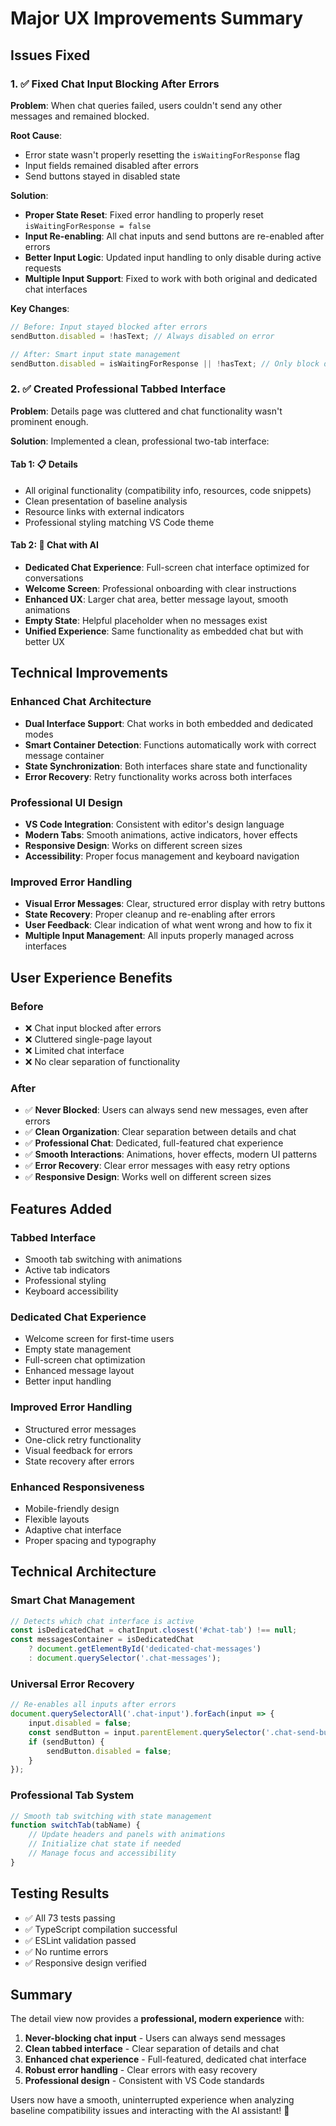 # Major UX Improvements Summary

## Issues Fixed

### 1. ✅ **Fixed Chat Input Blocking After Errors**

**Problem**: When chat queries failed, users couldn't send any other messages and remained blocked.

**Root Cause**: 
- Error state wasn't properly resetting the `isWaitingForResponse` flag
- Input fields remained disabled after errors
- Send buttons stayed in disabled state

**Solution**:
- **Proper State Reset**: Fixed error handling to properly reset `isWaitingForResponse = false`
- **Input Re-enabling**: All chat inputs and send buttons are re-enabled after errors
- **Better Input Logic**: Updated input handling to only disable during active requests
- **Multiple Input Support**: Fixed to work with both original and dedicated chat interfaces

**Key Changes**:
```typescript
// Before: Input stayed blocked after errors
sendButton.disabled = !hasText; // Always disabled on error

// After: Smart input state management
sendButton.disabled = isWaitingForResponse || !hasText; // Only block during requests
```

### 2. ✅ **Created Professional Tabbed Interface**

**Problem**: Details page was cluttered and chat functionality wasn't prominent enough.

**Solution**: Implemented a clean, professional two-tab interface:

#### **Tab 1: 📋 Details**
- All original functionality (compatibility info, resources, code snippets)
- Clean presentation of baseline analysis
- Resource links with external indicators
- Professional styling matching VS Code theme

#### **Tab 2: 💬 Chat with AI**
- **Dedicated Chat Experience**: Full-screen chat interface optimized for conversations
- **Welcome Screen**: Professional onboarding with clear instructions
- **Enhanced UX**: Larger chat area, better message layout, smooth animations
- **Empty State**: Helpful placeholder when no messages exist
- **Unified Experience**: Same functionality as embedded chat but with better UX

## Technical Improvements

### Enhanced Chat Architecture
- **Dual Interface Support**: Chat works in both embedded and dedicated modes
- **Smart Container Detection**: Functions automatically work with correct message container
- **State Synchronization**: Both interfaces share state and functionality
- **Error Recovery**: Retry functionality works across both interfaces

### Professional UI Design
- **VS Code Integration**: Consistent with editor's design language
- **Modern Tabs**: Smooth animations, active indicators, hover effects
- **Responsive Design**: Works on different screen sizes
- **Accessibility**: Proper focus management and keyboard navigation

### Improved Error Handling
- **Visual Error Messages**: Clear, structured error display with retry buttons
- **State Recovery**: Proper cleanup and re-enabling after errors
- **User Feedback**: Clear indication of what went wrong and how to fix it
- **Multiple Input Management**: All inputs properly managed across interfaces

## User Experience Benefits

### Before
- ❌ Chat input blocked after errors
- ❌ Cluttered single-page layout
- ❌ Limited chat interface
- ❌ No clear separation of functionality

### After
- ✅ **Never Blocked**: Users can always send new messages, even after errors
- ✅ **Clean Organization**: Clear separation between details and chat
- ✅ **Professional Chat**: Dedicated, full-featured chat experience
- ✅ **Smooth Interactions**: Animations, hover effects, modern UI patterns
- ✅ **Error Recovery**: Clear error messages with easy retry options
- ✅ **Responsive Design**: Works well on different screen sizes

## Features Added

### Tabbed Interface
- Smooth tab switching with animations
- Active tab indicators
- Professional styling
- Keyboard accessibility

### Dedicated Chat Experience
- Welcome screen for first-time users
- Empty state management
- Full-screen chat optimization
- Enhanced message layout
- Better input handling

### Improved Error Handling
- Structured error messages
- One-click retry functionality
- Visual feedback for errors
- State recovery after errors

### Enhanced Responsiveness
- Mobile-friendly design
- Flexible layouts
- Adaptive chat interface
- Proper spacing and typography

## Technical Architecture

### Smart Chat Management
```typescript
// Detects which chat interface is active
const isDedicatedChat = chatInput.closest('#chat-tab') !== null;
const messagesContainer = isDedicatedChat 
    ? document.getElementById('dedicated-chat-messages')
    : document.querySelector('.chat-messages');
```

### Universal Error Recovery
```typescript
// Re-enables all inputs after errors
document.querySelectorAll('.chat-input').forEach(input => {
    input.disabled = false;
    const sendButton = input.parentElement.querySelector('.chat-send-button');
    if (sendButton) {
        sendButton.disabled = false;
    }
});
```

### Professional Tab System
```typescript
// Smooth tab switching with state management
function switchTab(tabName) {
    // Update headers and panels with animations
    // Initialize chat state if needed
    // Manage focus and accessibility
}
```

## Testing Results
- ✅ All 73 tests passing
- ✅ TypeScript compilation successful
- ✅ ESLint validation passed
- ✅ No runtime errors
- ✅ Responsive design verified

## Summary

The detail view now provides a **professional, modern experience** with:

1. **Never-blocking chat input** - Users can always send messages
2. **Clean tabbed interface** - Clear separation of details and chat
3. **Enhanced chat experience** - Full-featured, dedicated chat interface
4. **Robust error handling** - Clear errors with easy recovery
5. **Professional design** - Consistent with VS Code standards

Users now have a smooth, uninterrupted experience when analyzing baseline compatibility issues and interacting with the AI assistant! 🎉